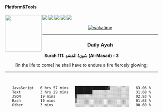 #### Platform&Tools

[![](https://img.shields.io/badge/-NPM-cb3837?style=flat-square&logo=npm&logoColor=white)](https://npmjs.com/)
[![](https://img.shields.io/badge/PHP-777BB4?style=flat-square&logo=php&logoColor=white)](https://nodejs.org/)
[![](https://img.shields.io/badge/Julia-9558B2?style=flat-square&logo=julia&logoColor=white)](https://nodejs.org/)
<img src="https://avatars.githubusercontent.com/u/31664438?v=4" width="120" align="left">
[![](https://img.shields.io/badge/-Node.js-43853d?style=flat-square&logo=node.js&logoColor=ffffff)](https://nodejs.org/)
[![](https://img.shields.io/badge/Visual_Studio_Code-0078D4?style=flat-square&logo=visual%20studio%20code&logoColor=white)](https://nodejs.org/)

<center>

[![wakatime](https://wakatime.com/badge/user/87646243-158a-4241-a3cb-668e1fa2dbb8.svg)](https://wakatime.com/@87646243-158a-4241-a3cb-668e1fa2dbb8)
               

_______ 
### Daily Ayah

<!--START_SECTION:quran-->

**Surah 111: سُورَةُ المَسَدِ (Al-Masad) - 3**

[In the life to come] he shall have to endure a fire fiercely glowing;
 <!--END_SECTION:quran-->

  
                       
                                             
_______

&nbsp;&nbsp;     &nbsp;&nbsp;    &nbsp;&nbsp;   &nbsp;&nbsp;
 
<!--START_SECTION:waka-->

```text
JavaScript   6 hrs 57 mins   ███████████████▓░░░░░░░░░   63.06 %
Text         3 hrs 29 mins   ████████░░░░░░░░░░░░░░░░░   31.68 %
JSON         19 mins         ▓░░░░░░░░░░░░░░░░░░░░░░░░   02.93 %
Bash         10 mins         ▒░░░░░░░░░░░░░░░░░░░░░░░░   01.63 %
Other        3 mins          ░░░░░░░░░░░░░░░░░░░░░░░░░   00.60 %
```

<!--END_SECTION:waka-->
